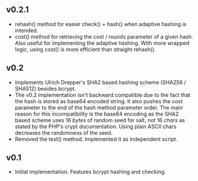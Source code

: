## v0.2.1
 * rehash() method for easier check() + hash() when adaptive hashing is
 intended.
 * cost() method for retrieving the cost / rounds parameter of a given hash.
 Also useful for implementing the adaptive hashing. With more wrapped logic,
 using cost() is more efficient than straight rehash().

## v0.2
 * Implements Ulrich Drepper's SHA2 based hashing scheme (SHA256 / SHA512)
 besides bcrypt.
 * The v0.2 implementation isn't backward compatible due to the fact that the
 hash is stored as base64 encoded string. It also pushes the cost parameter to
 the end of the hash method parameter order. The main reason for this
 incompatibility is the base64 encoding as the SHA2 based scheme uses 16 *bytes*
 of random seed for salt, not 16 *chars* as stated by the PHP's crypt
 documentation. Using plain ASCII chars decreases the randomness of the seed.
 * Removed the test() method. Implemented it as independent script.

## v0.1
 * Initial implementation. Features bcrypt hashing and checking.

